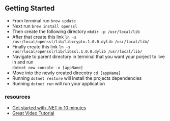 ## Getting Started
- From terminal run ```brew update```
- Next run ```brew install openssl```
- Then create the following directory ```mkdir -p /usr/local/lib```
- After that create this link ```ln -s /usr/local/openssl/lib/libcrypto.1.0.0.dylib /usr/local/lib/```
- Finally create this link ```ln -s /usr/local/openssl/lib/libssl.1.0.0.dylib /usr/local/lib/```
- Navigate to parent directory in terminal that you want your porject to live in and run <br/> ```dotnet new console -o [appName]```
- Move into the newly created direcotry ```cd [appName]```
- Running ```dotnet restore``` will install the projects dependencies
- Running ```dotnet run``` will run your application

### resources
- [Get started with .NET in 10 minutes](https://www.microsoft.com/net/learn/get-started/macos)
- [Great Video Tutorial](https://channel9.msdn.com/Blogs/dotnet/Get-started-VSCode-NET-Core-Mac)